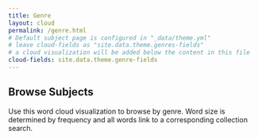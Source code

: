 ```yaml
---
title: Genre
layout: cloud
permalink: /genre.html
# Default subject page is configured in "_data/theme.yml"
# leave cloud-fields as "site.data.theme.genres-fields"
# a cloud visualization will be added below the content in this file
cloud-fields: site.data.theme.genre-fields
---
```


## Browse Subjects

Use this word cloud visualization to browse by genre.
Word size is determined by frequency and all words link to a corresponding collection search.

